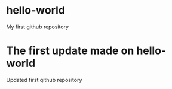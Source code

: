 # hello-world
My first github repository
# The first update made on hello-world
Updated first qithub repository
